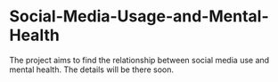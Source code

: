 # Social-Media-Usage-and-Mental-Health

The project aims to find the relationship between social media use and mental health.
The details will be there soon.
